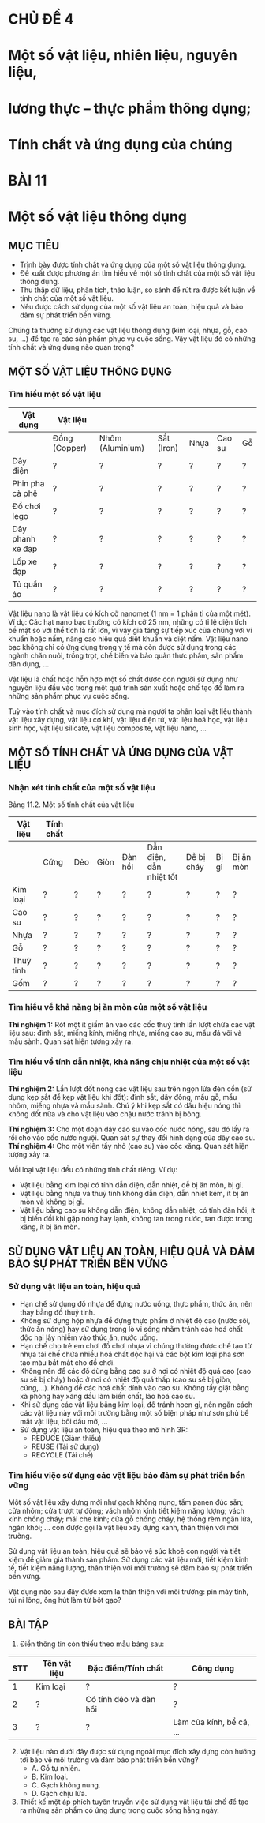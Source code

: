 # CHỦ ĐỀ 4
# Một số vật liệu, nhiên liệu, nguyên liệu,
# lương thực – thực phẩm thông dụng;
# Tính chất và ứng dụng của chúng

# BÀI 11
# Một số vật liệu thông dụng

## MỤC TIÊU
- Trình bày được tính chất và ứng dụng của một số vật liệu thông dụng.
- Đề xuất được phương án tìm hiểu về một số tính chất của một số vật liệu thông dụng.
- Thu thập dữ liệu, phân tích, thảo luận, so sánh để rút ra được kết luận về tính chất của một số vật liệu.
- Nêu được cách sử dụng của một số vật liệu an toàn, hiệu quả và bảo đảm sự phát triển bền vững.

Chúng ta thường sử dụng các vật liệu thông dụng (kim loại, nhựa, gỗ, cao su, ...) để tạo ra các sản phẩm phục vụ cuộc sống. Vậy vật liệu đó có những tính chất và ứng dụng nào quan trọng?

## MỘT SỐ VẬT LIỆU THÔNG DỤNG
### Tìm hiểu một số vật liệu

| Vật dụng | Vật liệu | | | | | |
|---|---|---|---|---|---|---|
| | Đồng (Copper) | Nhôm (Aluminium) | Sắt (Iron) | Nhựa | Cao su | Gỗ |
| Dây điện | ? | ? | ? | ? | ? | ? |
| Phin pha cà phê | ? | ? | ? | ? | ? | ? |
| Đồ chơi lego | ? | ? | ? | ? | ? | ? |
| Dây phanh xe đạp | ? | ? | ? | ? | ? | ? |
| Lốp xe đạp | ? | ? | ? | ? | ? | ? |
| Tủ quần áo | ? | ? | ? | ? | ? | ? |

Vật liệu nano là vật liệu có kích cỡ nanomet (1 nm = 1 phần tỉ của một mét). Ví dụ: Các hạt nano bạc thường có kích cỡ 25 nm, những có tỉ lệ diện tích bề mặt so với thể tích là rất lớn, vì vậy gia tăng sự tiếp xúc của chúng với vi khuẩn hoặc nấm, nâng cao hiệu quả diệt khuẩn và diệt nấm.
Vật liệu nano bạc không chỉ có ứng dụng trong y tế mà còn được sử dụng trong các ngành chăn nuôi, trồng trọt, chế biến và bảo quản thực phẩm, sản phẩm dân dụng, ...

Vật liệu là chất hoặc hỗn hợp một số chất được con người sử dụng như nguyên liệu đầu vào trong một quá trình sản xuất hoặc chế tạo để làm ra những sản phẩm phục vụ cuộc sống.

Tuỳ vào tính chất và mục đích sử dụng mà người ta phân loại vật liệu thành vật liệu xây dựng, vật liệu cơ khí, vật liệu điện tử, vật liệu hoá học, vật liệu sinh học, vật liệu silicate, vật liệu composite, vật liệu nano, ...

## MỘT SỐ TÍNH CHẤT VÀ ỨNG DỤNG CỦA VẬT LIỆU
### Nhận xét tính chất của một số vật liệu

Bảng 11.2. Một số tính chất của vật liệu

| Vật liệu | Tính chất | | | | | | | |
|---|---|---|---|---|---|---|---|---|
| | Cứng | Dẻo | Giòn | Đàn hồi | Dẫn điện, dẫn nhiệt tốt | Dễ bị cháy | Bị gỉ | Bị ăn mòn |
| Kim loại | ? | ? | ? | ? | ? | ? | ? | ? |
| Cao su | ? | ? | ? | ? | ? | ? | ? | ? |
| Nhựa | ? | ? | ? | ? | ? | ? | ? | ? |
| Gỗ | ? | ? | ? | ? | ? | ? | ? | ? |
| Thuỷ tinh | ? | ? | ? | ? | ? | ? | ? | ? |
| Gốm | ? | ? | ? | ? | ? | ? | ? | ? |

### Tìm hiểu về khả năng bị ăn mòn của một số vật liệu
**Thí nghiệm 1:** Rót một ít giấm ăn vào các cốc thuỷ tinh lần lượt chứa các vật liệu sau: đinh sắt, miếng kính, miếng nhựa, miếng cao su, mẩu đá vôi và mẩu sành. Quan sát hiện tượng xảy ra.

### Tìm hiểu về tính dẫn nhiệt, khả năng chịu nhiệt của một số vật liệu
**Thí nghiệm 2:** Lần lượt đốt nóng các vật liệu sau trên ngọn lửa đèn cồn (sử dụng kẹp sắt để kẹp vật liệu khi đốt): đinh sắt, dây đồng, mẩu gỗ, mẩu nhôm, miếng nhựa và mẩu sành. Chú ý khi kẹp sắt có dấu hiệu nóng thì không đốt nữa và cho vật liệu vào chậu nước tránh bị bỏng.

**Thí nghiệm 3:** Cho một đoạn dây cao su vào cốc nước nóng, sau đó lấy ra rồi cho vào cốc nước nguội. Quan sát sự thay đổi hình dạng của dây cao su.
**Thí nghiệm 4:** Cho một viên tẩy nhỏ (cao su) vào cốc xăng. Quan sát hiện tượng xảy ra.

Mỗi loại vật liệu đều có những tính chất riêng. Ví dụ:
- Vật liệu bằng kim loại có tính dẫn điện, dẫn nhiệt, dễ bị ăn mòn, bị gỉ.
- Vật liệu bằng nhựa và thuỷ tinh không dẫn điện, dẫn nhiệt kém, ít bị ăn mòn và không bị gỉ.
- Vật liệu bằng cao su không dẫn điện, không dẫn nhiệt, có tính đàn hồi, ít bị biến đổi khi gặp nóng hay lạnh, không tan trong nước, tan được trong xăng, ít bị ăn mòn.

## SỬ DỤNG VẬT LIỆU AN TOÀN, HIỆU QUẢ VÀ ĐẢM BẢO SỰ PHÁT TRIỂN BỀN VỮNG
### Sử dụng vật liệu an toàn, hiệu quả
- Hạn chế sử dụng đồ nhựa để đựng nước uống, thực phẩm, thức ăn, nên thay bằng đồ thuỷ tinh.
- Không sử dụng hộp nhựa để đựng thực phẩm ở nhiệt độ cao (nước sôi, thức ăn nóng) hay sử dụng trong lò vi sóng nhằm tránh các hoá chất độc hại lây nhiễm vào thức ăn, nước uống.
- Hạn chế cho trẻ em chơi đồ chơi nhựa vì chúng thường được chế tạo từ nhựa tái chế chứa nhiều hoá chất độc hại và các bột kim loại pha sơn tạo màu bắt mắt cho đồ chơi.
- Không nên để các đồ dùng bằng cao su ở nơi có nhiệt độ quá cao (cao su sẽ bị cháy) hoặc ở nơi có nhiệt độ quá thấp (cao su sẽ bị giòn, cứng,...). Không để các hoá chất dính vào cao su. Không tẩy giặt bằng xà phòng hay xăng dầu làm biến chất, lão hoá cao su.
- Khi sử dụng các vật liệu bằng kim loại, để tránh hoen gỉ, nên ngăn cách các vật liệu này với môi trường bằng một số biện pháp như sơn phủ bề mặt vật liệu, bôi dầu mỡ, ...
- Sử dụng vật liệu an toàn, hiệu quả theo mô hình 3R:
    - REDUCE (Giảm thiểu)
    - REUSE (Tái sử dụng)
    - RECYCLE (Tái chế)

### Tìm hiểu việc sử dụng các vật liệu bảo đảm sự phát triển bền vững

Một số vật liệu xây dựng mới như gạch không nung, tấm panen đúc sẵn; cửa nhôm; cửa trượt tự động; vách nhôm kính tiết kiệm năng lượng; vách kính chống cháy; mái che kính; cửa gỗ chống cháy, hệ thống rèm ngăn lửa, ngăn khói; ... còn được gọi là vật liệu xây dựng xanh, thân thiện với môi trường.

Sử dụng vật liệu an toàn, hiệu quả sẽ bảo vệ sức khoẻ con người và tiết kiệm để giảm giá thành sản phẩm. Sử dụng các vật liệu mới, tiết kiệm kinh tế, tiết kiệm năng lượng, thân thiện với môi trường sẽ đảm bảo sự phát triển bền vững.

Vật dụng nào sau đây được xem là thân thiện với môi trường: pin máy tính, túi ni lông, ống hút làm từ bột gạo?

## BÀI TẬP
1. Điền thông tin còn thiếu theo mẫu bảng sau:

| STT | Tên vật liệu | Đặc điểm/Tính chất | Công dụng |
|---|---|---|---|
| 1 | Kim loại | ? | ? |
| 2 | ? | Có tính dẻo và đàn hồi | ? |
| 3 | ? | ? | Làm cửa kính, bể cá, ... |

2. Vật liệu nào dưới đây được sử dụng ngoài mục đích xây dựng còn hướng tới bảo vệ môi trường và đảm bảo phát triển bền vững?
    * A. Gỗ tự nhiên.
    * B. Kim loại.
    * C. Gạch không nung.
    * D. Gạch chịu lửa.
3. Thiết kế một áp phích tuyên truyền việc sử dụng vật liệu tái chế để tạo ra những sản phẩm có ứng dụng trong cuộc sống hằng ngày.
